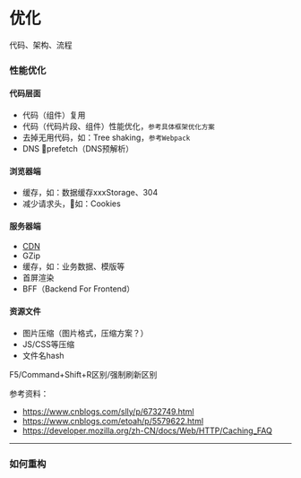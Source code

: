 # 优化

代码、架构、流程

### **性能优化**

#### 代码层面

* 代码（组件）复用
* 代码（代码片段、组件）性能优化，`参考具体框架优化方案`
* 去掉无用代码，如：Tree shaking，`参考Webpack`
* DNS prefetch（DNS预解析）

#### 浏览器端

* 缓存，如：数据缓存xxxStorage、304
* 减少请求头，如：Cookies

#### 服务器端

* [CDN](https://baike.baidu.com/item/CDN/420951?fr=aladdin)
* GZip
* 缓存，如：业务数据、模版等
* 首屏渲染
* BFF（Backend For Frontend）

#### 资源文件

* 图片压缩（图片格式，压缩方案？）
* JS/CSS等压缩
* 文件名hash

F5/Command+Shift+R区别/强制刷新区别

参考资料：

* https://www.cnblogs.com/slly/p/6732749.html
* https://www.cnblogs.com/etoah/p/5579622.html
* https://developer.mozilla.org/zh-CN/docs/Web/HTTP/Caching_FAQ

---

### **如何重构**
